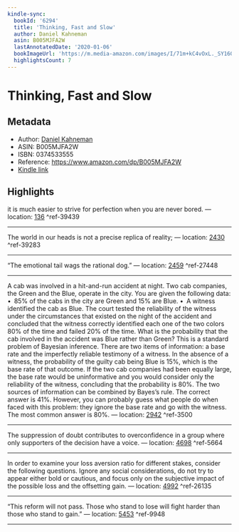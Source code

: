 ```yaml
---
kindle-sync:
  bookId: '6294'
  title: 'Thinking, Fast and Slow'
  author: Daniel Kahneman
  asin: B005MJFA2W
  lastAnnotatedDate: '2020-01-06'
  bookImageUrl: 'https://m.media-amazon.com/images/I/71m+kC4vOxL._SY160.jpg'
  highlightsCount: 7
---
```

# Thinking, Fast and Slow
## Metadata
* Author: [Daniel Kahneman](https://www.amazon.comundefined)
* ASIN: B005MJFA2W
* ISBN: 0374533555
* Reference: https://www.amazon.com/dp/B005MJFA2W
* [Kindle link](kindle://book?action=open&asin=B005MJFA2W)

## Highlights
it is much easier to strive for perfection when you are never bored. — location: [136](kindle://book?action=open&asin=B005MJFA2W&location=136) ^ref-39439

---
The world in our heads is not a precise replica of reality; — location: [2430](kindle://book?action=open&asin=B005MJFA2W&location=2430) ^ref-39283

---
“The emotional tail wags the rational dog.” — location: [2459](kindle://book?action=open&asin=B005MJFA2W&location=2459) ^ref-27448

---
A cab was involved in a hit-and-run accident at night. Two cab companies, the Green and the Blue, operate in the city. You are given the following data: • 85% of the cabs in the city are Green and 15% are Blue. • A witness identified the cab as Blue. The court tested the reliability of the witness under the circumstances that existed on the night of the accident and concluded that the witness correctly identified each one of the two colors 80% of the time and failed 20% of the time. What is the probability that the cab involved in the accident was Blue rather than Green? This is a standard problem of Bayesian inference. There are two items of information: a base rate and the imperfectly reliable testimony of a witness. In the absence of a witness, the probability of the guilty cab being Blue is 15%, which is the base rate of that outcome. If the two cab companies had been equally large, the base rate would be uninformative and you would consider only the reliability of the witness, concluding that the probability is 80%. The two sources of information can be combined by Bayes’s rule. The correct answer is 41%. However, you can probably guess what people do when faced with this problem: they ignore the base rate and go with the witness. The most common answer is 80%. — location: [2942](kindle://book?action=open&asin=B005MJFA2W&location=2942) ^ref-3500

---
The suppression of doubt contributes to overconfidence in a group where only supporters of the decision have a voice. — location: [4698](kindle://book?action=open&asin=B005MJFA2W&location=4698) ^ref-5664

---
In order to examine your loss aversion ratio for different stakes, consider the following questions. Ignore any social considerations, do not try to appear either bold or cautious, and focus only on the subjective impact of the possible loss and the offsetting gain. — location: [4992](kindle://book?action=open&asin=B005MJFA2W&location=4992) ^ref-26135

---
“This reform will not pass. Those who stand to lose will fight harder than those who stand to gain.” — location: [5453](kindle://book?action=open&asin=B005MJFA2W&location=5453) ^ref-9948

---
